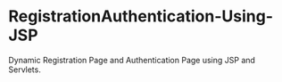 # RegistrationAuthentication-Using-JSP
Dynamic Registration Page and Authentication Page using JSP and Servlets.
